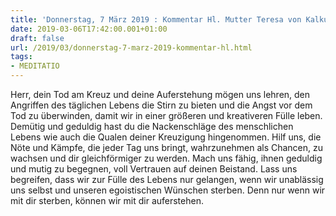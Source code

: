 ```yaml
---
title: 'Donnerstag, 7 März 2019 : Kommentar Hl. Mutter Teresa von Kalkutta'
date: 2019-03-06T17:42:00.001+01:00
draft: false
url: /2019/03/donnerstag-7-marz-2019-kommentar-hl.html
tags: 
- MEDITATIO
---
```


Herr, dein Tod am Kreuz und deine Auferstehung mögen uns lehren, den Angriffen des täglichen Lebens die Stirn zu bieten und die Angst vor dem Tod zu überwinden, damit wir in einer größeren und kreativeren Fülle leben. Demütig und geduldig hast du die Nackenschläge des menschlichen Lebens wie auch die Qualen deiner Kreuzigung hingenommen. Hilf uns, die Nöte und Kämpfe, die jeder Tag uns bringt, wahrzunehmen als Chancen, zu wachsen und dir gleichförmiger zu werden. Mach uns fähig, ihnen geduldig und mutig zu begegnen, voll Vertrauen auf deinen Beistand. Lass uns begreifen, dass wir zur Fülle des Lebens nur gelangen, wenn wir unablässig uns selbst und unseren egoistischen Wünschen sterben. Denn nur wenn wir mit dir sterben, können wir mit dir auferstehen.